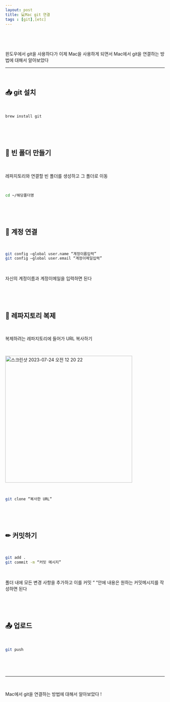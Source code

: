 ```yaml
---
layout: post
title: 💻Mac git 연결
tags : [git],[etc]
---
```



&nbsp;

&nbsp;


윈도우에서 git을 사용하다가 이제 Mac을 사용하게 되면서 Mac에서 git을 연결하는 방법에 대해서 알아보았다

---

&nbsp;

## 📥 git 설치

&nbsp;

``` zsh
brew install git
```

&nbsp;

&nbsp;

## 📂 빈 폴더 만들기

&nbsp;

레파지토리와 연결할 빈 폴더를 생성하고 그 폴더로 이동

&nbsp;

```zsh
cd ~/해당폴더명
```

&nbsp;

&nbsp;

## 👤 계정 연결

&nbsp;


```zsh
git config —global user.name “계정이름입력”
git config —global user.email “계정이메일입력”
```

&nbsp;

자신의 계정이름과 계정이메일을 입력하면 된다

&nbsp;

&nbsp;


## 📂 레파지토리 복제

&nbsp;

복제하려는 레파지토리에 들어가 URL 복사하기

&nbsp;

<img width="401" alt="스크린샷 2023-07-24 오전 12 20 22" src="https://github.com/ztng123/ztng123.github.io/assets/53010592/ec6baa3c-3510-4205-9437-73122c17a474">


&nbsp;

```zsh
git clone “복사한 URL“
```

&nbsp;

&nbsp;

## ✏ 커밋하기

&nbsp;

``` zsh
git add .
git commit -m “커밋 메시지”
```

&nbsp;

폴더 내에 모든 변경 사항을 추가하고 이를 커밋
“ “안에 내용은 원하는 커밋메시지를 작성하면 된다

&nbsp;

&nbsp;

## 📤 업로드

&nbsp;

```zsh
git push
```

&nbsp;

&nbsp;

---

&nbsp;

Mac에서 git을 연결하는 방법에 대해서 알아보았다 !

&nbsp;

&nbsp;
